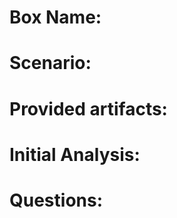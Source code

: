 # Box Name:
[comment]: <> (The box name)
# Scenario:
[comment]: <> (Provide the basic write up for the Sherlock!)
# Provided artifacts:
[comment]: <> (What was provided to you for the scenario. Dont incude the ZIP... What was in the ZIP)
# Initial Analysis:
[comment]: <> (What did you do with the inital scenario and provided artifacts)
# Questions:
[comment]: <> (Q/A from the fields)
